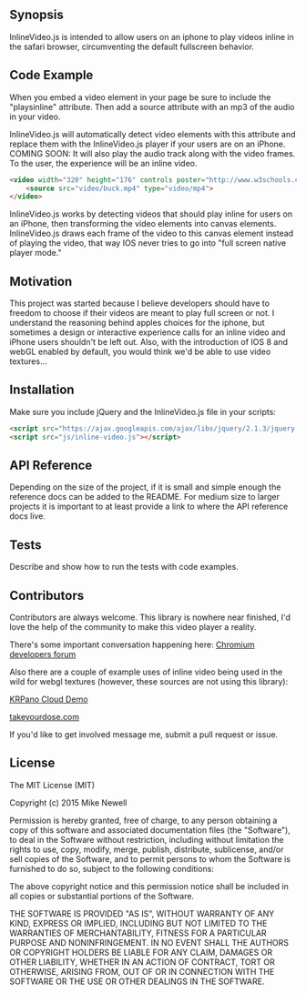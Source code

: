 ## Synopsis

InlineVideo.js is intended to allow users on an iphone to play videos inline in the safari browser, circumventing the default fullscreen behavior.

## Code Example

When you embed a video element in your page be sure to include the "playsinline" attribute. Then add a source attribute with an mp3 of the audio in your video.

InlineVideo.js will automatically detect video elements with this attribute and replace them with the InlineVideo.js player if your users are on an iPhone. COMING SOON: It will also play the audio track along with the video frames. To the user, the experience will be an inline video.

```html
<video width="320" height="176" controls poster="http://www.w3schools.com/images/w3html5.gif" playsinline webkit-playsinline>
    <source src="video/buck.mp4" type="video/mp4">
</video>
```

InlineVideo.js works by detecting videos that should play inline for users on an iPhone, then transforming the video elements into canvas elements. InlineVideo.js draws each frame of the video to this canvas element instead of playing the video, that way IOS never tries to go into "full screen native player mode."

## Motivation

This project was started because I believe developers should have to freedom to choose if their videos are meant to play full screen or not. I understand the reasoning behind apples choices for the iphone, but sometimes a design or interactive experience calls for an inline video and iPhone users shouldn't be left out. Also, with the introduction of IOS 8 and webGL enabled by default, you would think we'd be able to use video textures...

## Installation

Make sure you include jQuery and the InlineVideo.js file in your scripts:

```html
<script src="https://ajax.googleapis.com/ajax/libs/jquery/2.1.3/jquery.min.js"></script>
<script src="js/inline-video.js"></script>
```

## API Reference

Depending on the size of the project, if it is small and simple enough the reference docs can be added to the README. For medium size to larger projects it is important to at least provide a link to where the API reference docs live.

## Tests

Describe and show how to run the tests with code examples.

## Contributors

Contributors are always welcome. This library is nowhere near finished, I'd love the help of the community to make this video player a reality.

There's some important conversation happening here: [Chromium developers forum](https://code.google.com/p/chromium/issues/detail?id=395206)

Also there are a couple of example uses of inline video being used in the wild for webgl textures (however, these sources are not using this library):

[KRPano Cloud Demo](http://krpano.com/krpanocloud/video/airpano/index.html)

[takeyourdose.com](http://www.takeyourdose.com/en)

If you'd like to get involved message me, submit a pull request or issue.

## License

The MIT License (MIT)

Copyright (c) 2015 Mike Newell

Permission is hereby granted, free of charge, to any person obtaining a copy of this software and associated documentation files (the "Software"), to deal in the Software without restriction, including without limitation the rights to use, copy, modify, merge, publish, distribute, sublicense, and/or sell copies of the Software, and to permit persons to whom the Software is furnished to do so, subject to the following conditions:

The above copyright notice and this permission notice shall be included in all copies or substantial portions of the Software.

THE SOFTWARE IS PROVIDED "AS IS", WITHOUT WARRANTY OF ANY KIND, EXPRESS OR IMPLIED, INCLUDING BUT NOT LIMITED TO THE WARRANTIES OF MERCHANTABILITY, FITNESS FOR A PARTICULAR PURPOSE AND NONINFRINGEMENT. IN NO EVENT SHALL THE AUTHORS OR COPYRIGHT HOLDERS BE LIABLE FOR ANY CLAIM, DAMAGES OR OTHER LIABILITY, WHETHER IN AN ACTION OF CONTRACT, TORT OR OTHERWISE, ARISING FROM, OUT OF OR IN CONNECTION WITH THE SOFTWARE OR THE USE OR OTHER DEALINGS IN THE SOFTWARE.